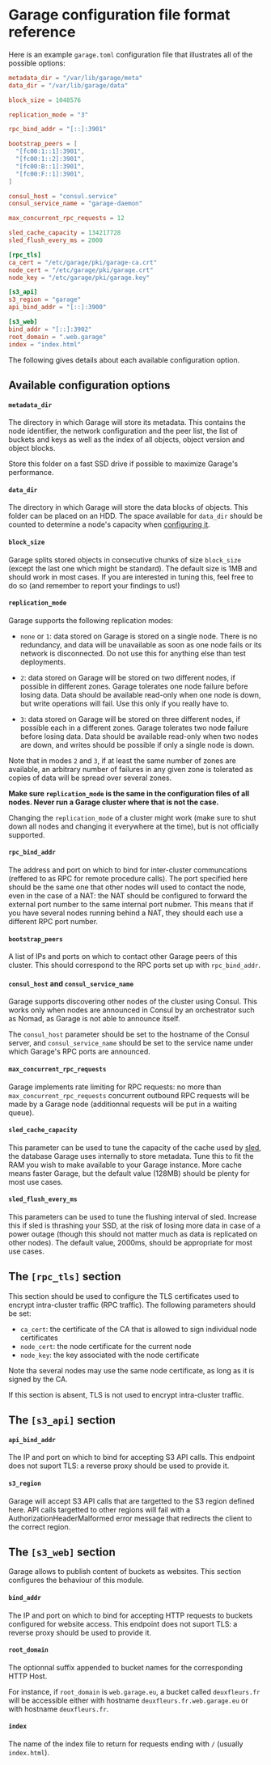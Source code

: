 # Garage configuration file format reference

Here is an example `garage.toml` configuration file that illustrates all of the possible options:

```toml
metadata_dir = "/var/lib/garage/meta"
data_dir = "/var/lib/garage/data"

block_size = 1048576

replication_mode = "3"

rpc_bind_addr = "[::]:3901"

bootstrap_peers = [
  "[fc00:1::1]:3901",
  "[fc00:1::2]:3901",
  "[fc00:B::1]:3901",
  "[fc00:F::1]:3901",
]

consul_host = "consul.service"
consul_service_name = "garage-daemon"

max_concurrent_rpc_requests = 12

sled_cache_capacity = 134217728
sled_flush_every_ms = 2000

[rpc_tls]
ca_cert = "/etc/garage/pki/garage-ca.crt"
node_cert = "/etc/garage/pki/garage.crt"
node_key = "/etc/garage/pki/garage.key"

[s3_api]
s3_region = "garage"
api_bind_addr = "[::]:3900"

[s3_web]
bind_addr = "[::]:3902"
root_domain = ".web.garage"
index = "index.html"
```

The following gives details about each available configuration option.

## Available configuration options

#### `metadata_dir`

The directory in which Garage will store its metadata. This contains the node identifier,
the network configuration and the peer list, the list of buckets and keys as well
as the index of all objects, object version and object blocks.

Store this folder on a fast SSD drive if possible to maximize Garage's performance.

#### `data_dir`

The directory in which Garage will store the data blocks of objects.
This folder can be placed on an HDD. The space available for `data_dir`
should be counted to determine a node's capacity
when [configuring it](../getting_started/05_cluster.md).

#### `block_size`

Garage splits stored objects in consecutive chunks of size `block_size` (except the last
one which might be standard). The default size is 1MB and should work in most cases.
If you are interested in tuning this, feel free to do so (and remember to report your
findings to us!)

#### `replication_mode`

Garage supports the following replication modes:

- `none` or `1`: data stored on Garage is stored on a single node. There is no redundancy,
  and data will be unavailable as soon as one node fails or its network is disconnected.
  Do not use this for anything else than test deployments.

- `2`: data stored on Garage will be stored on two different nodes, if possible in different
  zones. Garage tolerates one node failure before losing data. Data should be available
  read-only when one node is down, but write operations will fail.
  Use this only if you really have to.

- `3`: data stored on Garage will be stored on three different nodes, if possible each in
  a different zones.
  Garage tolerates two node failure before losing data. Data should be available
  read-only when two nodes are down, and writes should be possible if only a single node
  is down.

Note that in modes `2` and `3`,
if at least the same number of zones are available, an arbitrary number of failures in 
any given zone is tolerated as copies of data will be spread over several zones.

**Make sure `replication_mode` is the same in the configuration files of all nodes.
Never run a Garage cluster where that is not the case.**

Changing the `replication_mode` of a cluster might work (make sure to shut down all nodes
and changing it everywhere at the time), but is not officially supported.

#### `rpc_bind_addr`

The address and port on which to bind for inter-cluster communcations
(reffered to as RPC for remote procedure calls).
The port specified here should be the same one that other nodes will used to contact
the node, even in the case of a NAT: the NAT should be configured to forward the external
port number to the same internal port nubmer. This means that if you have several nodes running
behind a NAT, they should each use a different RPC port number.

#### `bootstrap_peers`

A list of IPs and ports on which to contact other Garage peers of this cluster.
This should correspond to the RPC ports set up with `rpc_bind_addr`.

#### `consul_host` and `consul_service_name`

Garage supports discovering other nodes of the cluster using Consul.
This works only when nodes are announced in Consul by an orchestrator such as Nomad,
as Garage is not able to announce itself.

The `consul_host` parameter should be set to the hostname of the Consul server,
and `consul_service_name` should be set to the service name under which Garage's
RPC ports are announced.

#### `max_concurrent_rpc_requests`

Garage implements rate limiting for RPC requests: no more than
`max_concurrent_rpc_requests` concurrent outbound RPC requests will be made
by a Garage node (additionnal requests will be put in a waiting queue).

#### `sled_cache_capacity`

This parameter can be used to tune the capacity of the cache used by
[sled](https://sled.rs), the database Garage uses internally to store metadata.
Tune this to fit the RAM you wish to make available to your Garage instance.
More cache means faster Garage, but the default value (128MB) should be plenty
for most use cases.

#### `sled_flush_every_ms`

This parameters can be used to tune the flushing interval of sled.
Increase this if sled is thrashing your SSD, at the risk of losing more data in case
of a power outage (though this should not matter much as data is replicated on other
nodes). The default value, 2000ms, should be appropriate for most use cases.


## The `[rpc_tls]` section

This section should be used to configure the TLS certificates used to encrypt
intra-cluster traffic (RPC traffic). The following parameters should be set:

- `ca_cert`: the certificate of the CA that is allowed to sign individual node certificates
- `node_cert`: the node certificate for the current node
- `node_key`: the key associated with the node certificate

Note tha several nodes may use the same node certificate, as long as it is signed
by the CA.

If this section is absent, TLS is not used to encrypt intra-cluster traffic.


## The `[s3_api]` section

#### `api_bind_addr`

The IP and port on which to bind for accepting S3 API calls.
This endpoint does not suport TLS: a reverse proxy should be used to provide it.

#### `s3_region`

Garage will accept S3 API calls that are targetted to the S3 region defined here.
API calls targetted to other regions will fail with a AuthorizationHeaderMalformed error
message that redirects the client to the correct region.


## The `[s3_web]` section

Garage allows to publish content of buckets as websites. This section configures the
behaviour of this module.

#### `bind_addr`

The IP and port on which to bind for accepting HTTP requests to buckets configured
for website access.
This endpoint does not suport TLS: a reverse proxy should be used to provide it.

#### `root_domain`

The optionnal suffix appended to bucket names for the corresponding HTTP Host.

For instance, if `root_domain` is `web.garage.eu`, a bucket called `deuxfleurs.fr`
will be accessible either with hostname `deuxfleurs.fr.web.garage.eu`
or with hostname `deuxfleurs.fr`.

#### `index`

The name of the index file to return for requests ending with `/` (usually `index.html`).
